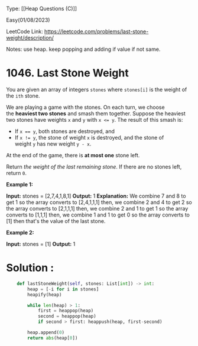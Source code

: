 Type: [[Heap Questions (C)]]

Easy(01/08/2023)

LeetCode Link: https://leetcode.com/problems/last-stone-weight/description/

Notes: use heap. keep popping and adding if value if not same.

# 1046. Last Stone Weight

You are given an array of integers `stones` where `stones[i]` is the weight of the `ith` stone.

We are playing a game with the stones. On each turn, we choose the **heaviest two stones** and smash them together. Suppose the heaviest two stones have weights `x` and `y` with `x <= y`. The result of this smash is:

-   If `x == y`, both stones are destroyed, and
-   If `x != y`, the stone of weight `x` is destroyed, and the stone of weight `y` has new weight `y - x`.

At the end of the game, there is **at most one** stone left.

Return _the weight of the last remaining stone_. If there are no stones left, return `0`.

**Example 1:**

**Input:** stones = [2,7,4,1,8,1]
**Output:** 1
**Explanation:** 
We combine 7 and 8 to get 1 so the array converts to [2,4,1,1,1] then,
we combine 2 and 4 to get 2 so the array converts to [2,1,1,1] then,
we combine 2 and 1 to get 1 so the array converts to [1,1,1] then,
we combine 1 and 1 to get 0 so the array converts to [1] then that's the value of the last stone.

**Example 2:**

**Input:** stones = [1]
**Output:** 1


# Solution :

```python
    def lastStoneWeight(self, stones: List[int]) -> int:
        heap = [-i for i in stones]
        heapify(heap)

        while len(heap) > 1:
            first = heappop(heap)
            second = heappop(heap)
            if second > first: heappush(heap, first-second)

        heap.append(0)
        return abs(heap[0])
```

